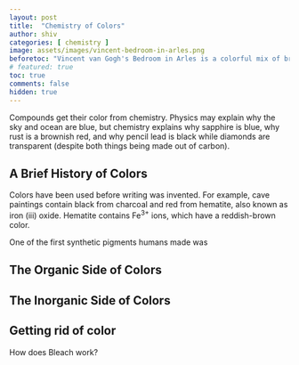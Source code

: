 ```yaml
---
layout: post
title:  "Chemistry of Colors"
author: shiv
categories: [ chemistry ]
image: assets/images/vincent-bedroom-in-arles.png
beforetoc: "Vincent van Gogh's Bedroom in Arles is a colorful mix of bright orange, red, blue, and green and expresses the 'absolute restfulness' of his bedroom."
# featured: true
toc: true
comments: false
hidden: true
---
```


Compounds get their color from chemistry. Physics may explain why the sky and ocean are blue, but chemistry explains why sapphire is blue, why rust is a brownish red, and why pencil lead is black while diamonds are transparent (despite both things being made out of carbon).

## A Brief History of Colors

<p>Colors have been used before writing was invented. For example, cave paintings contain black from charcoal and red from hematite, also known as iron (iii) oxide. Hematite contains Fe<sup>3+</sup> ions, which have a reddish-brown color.</p>

<p>One of the first synthetic pigments humans made was </p>

## The Organic Side of Colors

## The Inorganic Side of Colors

## Getting rid of color
How does Bleach work?



